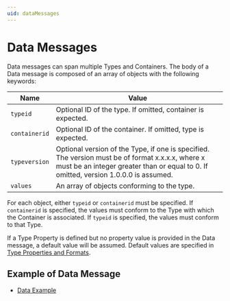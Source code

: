 ```yaml
---
uid: dataMessages
---
```


# Data Messages

Data messages can span multiple Types and Containers. The body of a Data message is composed of an array of objects with the following keywords:

| Name | Value |
| --- | --- |
| `typeid` | Optional ID of the type. If omitted, container is expected. |
| `containerid` | Optional ID of the container. If omitted, type is expected. |
| `typeversion` | Optional version of the Type, if one is specified. The version must be of format x.x.x.x, where x must be an integer greater than or equal to 0. If omitted, version 1.0.0.0 is assumed. |
| `values` | An array of objects conforming to the type. |

For each object, either `typeid` or `containerid` must be specified. If `containerid` is specified, the values must conform to the Type with which the Container is associated. 
If `typeid` is specified, the values must conform to that Type.

If a Type Property is defined but no property value is provided in the Data message, a default value will be assumed. Default values are specified in [Type Properties and Formats](xref:typePropertiesAndFormats).

## Example of Data Message 
   
   - [Data Example](xref:dataExample)


